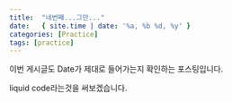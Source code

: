 ```yaml
---
title:  "네번째...그만..."
date:   { site.time | date: '%a, %b %d, %y' }
categories: [Practice]
tags: [practice]
---
```




이번 게시글도 Date가 제대로 들어가는지 확인하는 포스팅입니다.

liquid code라는것을 써보겠습니다.
